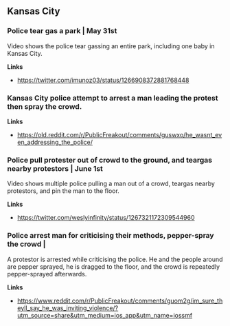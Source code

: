 ## Kansas City

### Police tear gas a park | May 31st

Video shows the police tear gassing an entire park, including one baby in Kansas City.

**Links**
* https://twitter.com/imunoz03/status/1266908372881768448

### Kansas City police attempt to arrest a man leading the protest then spray the crowd. 

**Links**

* https://old.reddit.com/r/PublicFreakout/comments/guswxo/he_wasnt_even_addressing_the_police/

### Police pull protester out of crowd to the ground, and teargas nearby protestors | June 1st

Video shows multiple police pulling a man out of a crowd, teargas nearby protestors, and pin the man to the floor. 

**Links**

* https://twitter.com/weslyinfinity/status/1267321172309544960 

### Police arrest man for criticising their methods, pepper-spray the crowd |

A protestor is arrested while criticising the police. He and the people around are pepper sprayed, he is dragged to the floor, and the crowd is repeatedly pepper-sprayed afterwards.

**Links**

* https://www.reddit.com/r/PublicFreakout/comments/guom2g/im_sure_theyll_say_he_was_inviting_violence/?utm_source=share&utm_medium=ios_app&utm_name=iossmf
